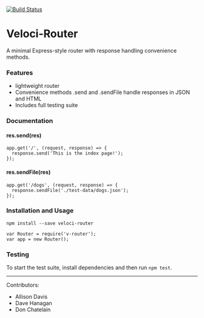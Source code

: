 [![Build Status](https://travis-ci.org/DonChatelain/routing-framework.svg?branch=master)](https://travis-ci.org/DonChatelain/routing-framework)

# Veloci-Router
A minimal Express-style router with response handling convenience methods.

### Features
* lightweight router
* Convenience methods .send and .sendFile handle responses in JSON and HTML
* Includes full testing suite

### Documentation
#### res.send(res)
```
app.get('/', (request, response) => {
  response.send('This is the index page!');
});
```
#### res.sendFile(res)
```
app.get('/dogs', (request, response) => {
  response.sendFile('./test-data/dogs.json');
});
```

### Installation and Usage
`npm install --save veloci-router`

```
var Router = require('v-router');
var app = new Router();

```
### Testing
To start the test suite, install dependencies and then run `npm test`.

---
Contributors:
- Allison Davis
- Dave Hanagan
- Don Chatelain
